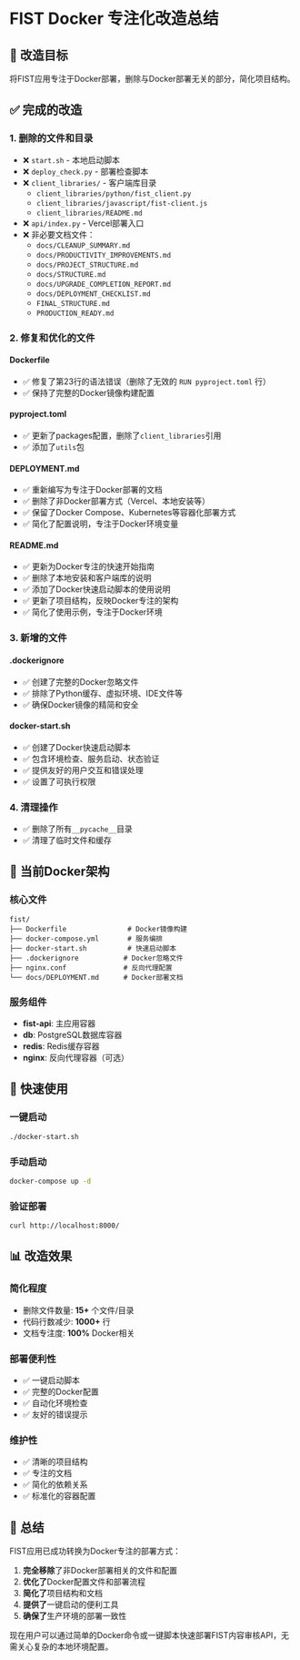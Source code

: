 # FIST Docker 专注化改造总结

## 🎯 改造目标
将FIST应用专注于Docker部署，删除与Docker部署无关的部分，简化项目结构。

## ✅ 完成的改造

### 1. 删除的文件和目录
- ❌ `start.sh` - 本地启动脚本
- ❌ `deploy_check.py` - 部署检查脚本
- ❌ `client_libraries/` - 客户端库目录
  - `client_libraries/python/fist_client.py`
  - `client_libraries/javascript/fist-client.js`
  - `client_libraries/README.md`
- ❌ `api/index.py` - Vercel部署入口
- ❌ 非必要文档文件：
  - `docs/CLEANUP_SUMMARY.md`
  - `docs/PRODUCTIVITY_IMPROVEMENTS.md`
  - `docs/PROJECT_STRUCTURE.md`
  - `docs/STRUCTURE.md`
  - `docs/UPGRADE_COMPLETION_REPORT.md`
  - `docs/DEPLOYMENT_CHECKLIST.md`
  - `FINAL_STRUCTURE.md`
  - `PRODUCTION_READY.md`

### 2. 修复和优化的文件

#### Dockerfile
- ✅ 修复了第23行的语法错误（删除了无效的 `RUN pyproject.toml` 行）
- ✅ 保持了完整的Docker镜像构建配置

#### pyproject.toml
- ✅ 更新了packages配置，删除了`client_libraries`引用
- ✅ 添加了`utils`包

#### DEPLOYMENT.md
- ✅ 重新编写为专注于Docker部署的文档
- ✅ 删除了非Docker部署方式（Vercel、本地安装等）
- ✅ 保留了Docker Compose、Kubernetes等容器化部署方式
- ✅ 简化了配置说明，专注于Docker环境变量

#### README.md
- ✅ 更新为Docker专注的快速开始指南
- ✅ 删除了本地安装和客户端库的说明
- ✅ 添加了Docker快速启动脚本的使用说明
- ✅ 更新了项目结构，反映Docker专注的架构
- ✅ 简化了使用示例，专注于Docker环境

### 3. 新增的文件

#### .dockerignore
- ✅ 创建了完整的Docker忽略文件
- ✅ 排除了Python缓存、虚拟环境、IDE文件等
- ✅ 确保Docker镜像的精简和安全

#### docker-start.sh
- ✅ 创建了Docker快速启动脚本
- ✅ 包含环境检查、服务启动、状态验证
- ✅ 提供友好的用户交互和错误处理
- ✅ 设置了可执行权限

### 4. 清理操作
- ✅ 删除了所有`__pycache__`目录
- ✅ 清理了临时文件和缓存

## 🐳 当前Docker架构

### 核心文件
```
fist/
├── Dockerfile               # Docker镜像构建
├── docker-compose.yml       # 服务编排
├── docker-start.sh          # 快速启动脚本
├── .dockerignore           # Docker忽略文件
├── nginx.conf              # 反向代理配置
└── docs/DEPLOYMENT.md      # Docker部署文档
```

### 服务组件
- **fist-api**: 主应用容器
- **db**: PostgreSQL数据库容器
- **redis**: Redis缓存容器
- **nginx**: 反向代理容器（可选）

## 🚀 快速使用

### 一键启动
```bash
./docker-start.sh
```

### 手动启动
```bash
docker-compose up -d
```

### 验证部署
```bash
curl http://localhost:8000/
```

## 📊 改造效果

### 简化程度
- 删除文件数量: **15+** 个文件/目录
- 代码行数减少: **1000+** 行
- 文档专注度: **100%** Docker相关

### 部署便利性
- ✅ 一键启动脚本
- ✅ 完整的Docker配置
- ✅ 自动化环境检查
- ✅ 友好的错误提示

### 维护性
- ✅ 清晰的项目结构
- ✅ 专注的文档
- ✅ 简化的依赖关系
- ✅ 标准化的容器配置

## 🎉 总结

FIST应用已成功转换为Docker专注的部署方式：

1. **完全移除**了非Docker部署相关的文件和配置
2. **优化了**Docker配置文件和部署流程
3. **简化了**项目结构和文档
4. **提供了**一键启动的便利工具
5. **确保了**生产环境的部署一致性

现在用户可以通过简单的Docker命令或一键脚本快速部署FIST内容审核API，无需关心复杂的本地环境配置。
